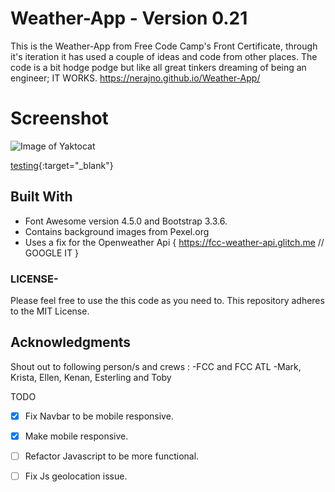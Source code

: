 
# Weather-App - Version 0.21
This is the Weather-App from Free Code Camp's Front Certificate, through it's iteration it has used a couple of ideas and code from other places. The code is a bit hodge podge but like all great tinkers dreaming of being an engineer; IT WORKS.
https://nerajno.github.io/Weather-App/

# Screenshot
![Image of Yaktocat](https://octodex.github.com/images/yaktocat.png)


[testing](http://google.com){:target="_blank"}

## Built With
- Font Awesome version 4.5.0 and Bootstrap 3.3.6.
- Contains background images from Pexel.org
- Uses a fix for the Openweather Api { https://fcc-weather-api.glitch.me // GOOGLE IT  }

### LICENSE-
Please feel free to use the this code as you need to.
This repository adheres to the MIT License.

## Acknowledgments
Shout out to following person/s and crews :
-FCC and FCC ATL
-Mark, Krista, Ellen, Kenan, Esterling and Toby

TODO
-[x] Fix Navbar to be mobile responsive.
-[x] Make mobile responsive.
-[ ] Refactor Javascript to be more functional.
-[ ] Fix Js geolocation issue.

